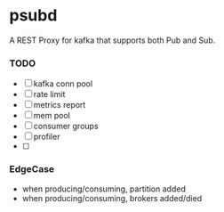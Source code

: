 # psubd

A REST Proxy for kafka that supports both Pub and Sub.

### TODO

- [ ] kafka conn pool
- [ ] rate limit
- [ ] metrics report
- [ ] mem pool 
- [ ] consumer groups
- [ ] profiler
- [ ]

### EdgeCase

- when producing/consuming, partition added
- when producing/consuming, brokers added/died
